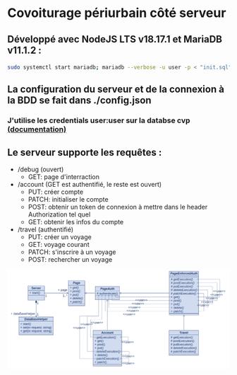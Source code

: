# Covoiturage périurbain côté serveur
## Développé avec NodeJS LTS v18.17.1 et MariaDB v11.1.2 :
```bash
sudo systemctl start mariadb; mariadb --verbose -u user -p < "init.sql"; npm ci --only=production; npm start
```
## La configuration du serveur et de la connexion à la BDD se fait dans ./config.json
### J'utilise les credentials user:user sur la databse cvp [(documentation)](https://wiki.archlinux.org/title/MariaDB#Add_user)
## Le serveur supporte les requêtes :
- /debug (ouvert)
    - GET: page d'interraction
- /account (GET est authentifié, le reste est ouvert)
    - PUT: créer compte
    - PATCH: initialiser le compte
    - POST: obtenir un token de connexion à mettre dans le header Authorization tel quel
    - GET: obtenir les infos du compte
- /travel (authentifié)
    - PUT: créer un voyage
    - GET: voyage courant
    - PATCH: s'inscrire à un voyage
    - POST: rechercher un voyage

![Diagramme de classe](./src/img/Diagramme_de_classe_cvp.png)